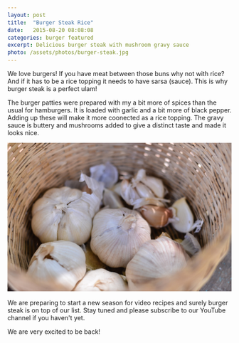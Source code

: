 ```yaml
---
layout: post
title:  "Burger Steak Rice"
date:   2015-08-20 08:08:08
categories: burger featured
excerpt: Delicious burger steak with mushroom gravy sauce
photo: /assets/photos/burger-steak.jpg
---
```


We love burgers! If you have meat between those buns why not with rice? And if it has to be a rice topping it needs to have sarsa (sauce). This is why burger steak is a perfect ulam!

The burger patties were prepared with my a bit more of spices than the usual for hamburgers. It is loaded with garlic and a bit more of black pepper. Adding up these will make it more coonected as a rice topping. The gravy sauce is buttery and mushrooms added to give a distinct taste and made it looks nice.

<div class="photo">
  <img src="/assets/photos/garlic-basket.jpg" alt="Garlic in a woven basket">
</div>

We are preparing to start a new season for video recipes and surely burger steak is on top of our list. Stay tuned and please subscribe to our YouTube channel if you haven't yet. 

We are very excited to be back!